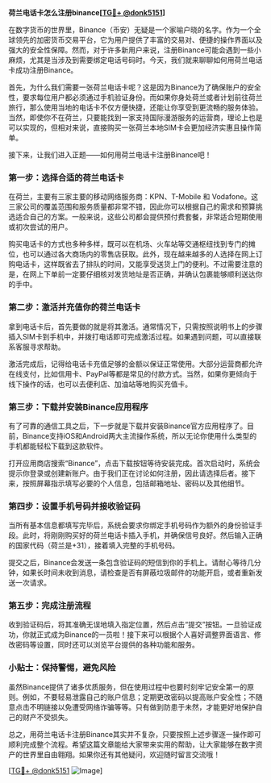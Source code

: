 **荷兰电话卡怎么注册binance[[TG💪+ @donk5151](https://t.me/s/donk5151)]**

在数字货币的世界里，Binance（币安）无疑是一个家喻户晓的名字。作为一个全球领先的加密货币交易平台，它为用户提供了丰富的交易对、便捷的操作界面以及强大的安全性保障。然而，对于许多新用户来说，注册Binance可能会遇到一些小麻烦，尤其是当涉及到需要绑定电话号码时。今天，我们就来聊聊如何用荷兰电话卡成功注册Binance。

首先，为什么我们需要一张荷兰电话卡呢？这是因为Binance为了确保账户的安全性，要求每位用户都必须通过手机验证身份。而如果你身处荷兰或者计划前往荷兰旅行，那么使用当地的电话卡不仅方便快捷，还能让你享受到更流畅的服务体验。当然，即使你不在荷兰，只要能找到一家支持国际漫游服务的运营商，理论上也是可以实现的，但相对来说，直接购买一张荷兰本地SIM卡会更加经济实惠且操作简单。

接下来，让我们进入正题——如何用荷兰电话卡注册Binance吧！

### 第一步：选择合适的荷兰电话卡

在荷兰，主要有三家主要的移动网络服务商：KPN、T-Mobile 和 Vodafone。这三家公司的覆盖范围和服务质量都非常不错，因此你可以根据自己的需求和预算挑选适合自己的方案。一般来说，这些公司都会提供预付费套餐，非常适合短期使用或初次尝试的用户。

购买电话卡的方式也多种多样，既可以在机场、火车站等交通枢纽找到专门的摊位，也可以通过各大商场内的零售店获取。此外，现在越来越多的人选择在网上订购电话卡，这样既省去了排队的时间，又能享受送货上门的便利。不过需要注意的是，在网上下单前一定要仔细核对发货地址是否正确，并确认包裹能够顺利送达你的手中。

### 第二步：激活并充值你的荷兰电话卡

拿到电话卡后，首先要做的就是将其激活。通常情况下，只需按照说明书上的步骤插入SIM卡到手机中，并拨打电话即可完成激活过程。如果遇到问题，可以直接联系客服寻求帮助。

激活完成后，记得给电话卡充值足够的金额以保证正常使用。大部分运营商都允许在线支付，比如信用卡、PayPal等都是常见的付款方式。当然，如果你更倾向于线下操作的话，也可以去便利店、加油站等地购买充值卡。

### 第三步：下载并安装Binance应用程序

有了可靠的通信工具之后，下一步就是下载并安装Binance官方应用程序了。目前，Binance支持iOS和Android两大主流操作系统，所以无论你使用什么类型的手机都能轻松下载到这款软件。

打开应用商店搜索“Binance”，点击下载按钮等待安装完成。首次启动时，系统会提示你登录或创建新账户。由于我们正在讨论如何注册，因此请选择后者。接下来，按照屏幕指示填写必要的个人信息，包括邮箱地址、密码以及其他细节。

### 第四步：设置手机号码并接收验证码

当所有基本信息都填写完毕后，系统会要求你绑定手机号码作为额外的身份验证手段。此时，将刚刚购买好的荷兰电话卡插入手机，并确保信号良好。然后输入正确的国家代码（荷兰是+31），接着填入完整的手机号码。

提交之后，Binance会发送一条包含验证码的短信到你的手机上。请耐心等待几分钟，如果长时间未收到消息，请检查是否有屏蔽垃圾邮件的功能开启，或者重新发送一次请求。

### 第五步：完成注册流程

收到验证码后，将其准确无误地填入指定位置，然后点击“提交”按钮。一旦验证成功，你就正式成为Binance的一员啦！接下来可以根据个人喜好调整界面语言、修改密码等设置，同时还可以浏览平台提供的各种功能和服务。

### 小贴士：保持警惕，避免风险

虽然Binance提供了诸多优质服务，但在使用过程中也要时刻牢记安全第一的原则。例如，不要轻易泄露自己的账户信息；定期更改密码以提高账户安全性；不随意点击不明链接以免遭受网络诈骗等等。只有做到防患于未然，才能更好地保护自己的财产不受损失。

总之，用荷兰电话卡注册Binance其实并不复杂，只要按照上述步骤逐一操作即可顺利完成整个流程。希望这篇文章能给大家带来实用的帮助，让大家能够在数字资产的世界里自由翱翔。如果你还有其他疑问，欢迎随时留言交流哦！

[[TG💪+ @donk5151](https://t.me/s/donk5151) ![Image](https://i.postimg.cc/rwNCRYN7/Snipaste-2025-04-30-17-27-05.png)]
